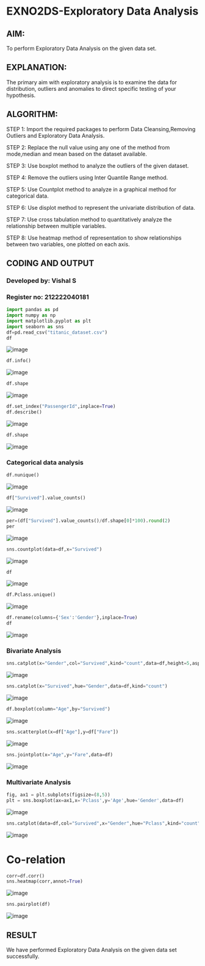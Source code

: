 # EXNO2DS-Exploratory Data Analysis
## AIM:
  To perform Exploratory Data Analysis on the given data set.
      
## EXPLANATION:
 The primary aim with exploratory analysis is to examine the data for distribution, outliers and anomalies to direct specific testing of your hypothesis.
  
## ALGORITHM:
STEP 1: Import the required packages to perform Data Cleansing,Removing Outliers and Exploratory Data Analysis.

STEP 2: Replace the null value using any one of the method from mode,median and mean based on the dataset available.

STEP 3: Use boxplot method to analyze the outliers of the given dataset.

STEP 4: Remove the outliers using Inter Quantile Range method.

STEP 5: Use Countplot method to analyze in a graphical method for categorical data.

STEP 6: Use displot method to represent the univariate distribution of data.

STEP 7: Use cross tabulation method to quantitatively analyze the relationship between multiple variables.

STEP 8: Use heatmap method of representation to show relationships between two variables, one plotted on each axis.

## CODING AND OUTPUT
### Developed by: Vishal S
### Register no: 212222040181
```py
import pandas as pd
import numpy as np
import matplotlib.pyplot as plt
import seaborn as sns  
df=pd.read_csv("titanic_dataset.csv")
df
```
![image](https://github.com/PSriVarshan/EXNO2DS/assets/114944059/db11f80c-4a17-4e94-b6e8-aee84c2f4589)

```py
df.info()
```
![image](https://github.com/PSriVarshan/EXNO2DS/assets/114944059/0afba499-0472-4086-a983-7bbcbcf882ac)

```py
df.shape
```
![image](https://github.com/PSriVarshan/EXNO2DS/assets/114944059/3ef6f1fb-6669-4841-80b0-0bdbc119037f)

```py
df.set_index("PassengerId",inplace=True)
df.describe()
```
![image](https://github.com/PSriVarshan/EXNO2DS/assets/114944059/422739d7-3b68-40ee-a6de-bce2125e9f79)

```py
df.shape
```
![image](https://github.com/PSriVarshan/EXNO2DS/assets/114944059/971f1540-0365-4153-aa09-48207a6c3b50)

### Categorical data analysis
```py
df.nunique()
```
![image](https://github.com/PSriVarshan/EXNO2DS/assets/114944059/2f914a14-d6dd-46bd-a5d2-8dd41b9eabba)

```py
df["Survived"].value_counts()
```
![image](https://github.com/PSriVarshan/EXNO2DS/assets/114944059/b7bf64d4-d87c-44c2-a5c4-dd30e6d779be)

```py
per=(df["Survived"].value_counts()/df.shape[0]*100).round(2)
per
```
![image](https://github.com/PSriVarshan/EXNO2DS/assets/114944059/4489bb91-1ebb-4209-ba7b-8fecb0488b92)

```py
sns.countplot(data=df,x="Survived")
```
![image](https://github.com/PSriVarshan/EXNO2DS/assets/114944059/79e00eb4-aff2-4eff-9fdd-0b4795dd9a91)

```py
df
```
![image](https://github.com/PSriVarshan/EXNO2DS/assets/114944059/248bd14a-bd96-4f1c-9900-88b12f52cf41)

```py
df.Pclass.unique()
```
![image](https://github.com/PSriVarshan/EXNO2DS/assets/114944059/c3732921-a9aa-4129-85a0-7a8b17ff2f46)

```py
df.rename(columns={'Sex':'Gender'},inplace=True)
df
```
![image](https://github.com/PSriVarshan/EXNO2DS/assets/114944059/b1e5548b-1f7d-42fe-b874-c54a51755953)

### Bivariate Analysis
```py
sns.catplot(x="Gender",col="Survived",kind="count",data=df,height=5,aspect=.7)
```
![image](https://github.com/PSriVarshan/EXNO2DS/assets/114944059/bda06792-7241-43b4-bdbd-0373a40156da)

```py
sns.catplot(x="Survived",hue="Gender",data=df,kind="count")
```
![image](https://github.com/PSriVarshan/EXNO2DS/assets/114944059/0fadff81-af90-4e3b-9b15-84532b4a828a)

```py
df.boxplot(column="Age",by="Survived")
```
![image](https://github.com/PSriVarshan/EXNO2DS/assets/114944059/ab644f3b-2091-4b0f-82d6-1448192c7d39)

```py
sns.scatterplot(x=df["Age"],y=df["Fare"])
```
![image](https://github.com/PSriVarshan/EXNO2DS/assets/114944059/58779838-955e-46ac-82b5-a70ddfbbacdf)

```py
sns.jointplot(x="Age",y="Fare",data=df)
```
![image](https://github.com/PSriVarshan/EXNO2DS/assets/114944059/7c1b6cb5-4f85-4d21-ad54-ec56220992c4)

### Multivariate Analysis
```py
fig, ax1 = plt.subplots(figsize=(8,5))
plt = sns.boxplot(ax=ax1,x='Pclass',y='Age',hue='Gender',data=df)
```
![image](https://github.com/PSriVarshan/EXNO2DS/assets/114944059/8fe0c379-9549-42ca-b1cc-0cf6c3096acc)

```py
sns.catplot(data=df,col="Survived",x="Gender",hue="Pclass",kind="count")
```
![image](https://github.com/PSriVarshan/EXNO2DS/assets/114944059/a41c58a9-0cb4-4f1b-865b-9cdaf0eb1c05)

# Co-relation
```py
corr=df.corr()
sns.heatmap(corr,annot=True)
```
![image](https://github.com/PSriVarshan/EXNO2DS/assets/114944059/73540fe3-fb91-42bd-940d-42e9788b0893)

```py
sns.pairplot(df)
```
![image](https://github.com/PSriVarshan/EXNO2DS/assets/114944059/73695887-75ec-4035-8065-4b178f7d6849)

## RESULT
We have performed Exploratory Data Analysis on the given data set successfully.
